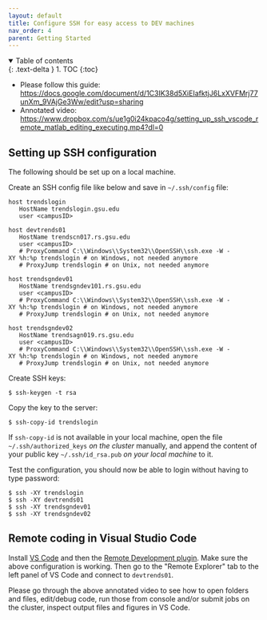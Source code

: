 ```yaml
---
layout: default
title: Configure SSH for easy access to DEV machines
nav_order: 4
parent: Getting Started
---
```

<details open markdown="block">
  <summary>
    Table of contents
  </summary>
  {: .text-delta }
1. TOC
{:toc}
</details>

-   Please follow this guide:
    <https://docs.google.com/document/d/1C3IK38d5XiEIafktjJ6LxXVFMrj77unXm_9VAjGe3Ww/edit?usp=sharing>
-   Annotated video:
    <https://www.dropbox.com/s/ue1g0i24kpaco4g/setting_up_ssh_vscode_remote_matlab_editing_executing.mp4?dl=0>

## Setting up SSH configuration

The following should be set up on a local machine.

Create an SSH config file like below and save in `~/.ssh/config` file:

```
host trendslogin
   HostName trendslogin.gsu.edu
   user <campusID>

host devtrends01
   HostName trendscn017.rs.gsu.edu
   user <campusID>
   # ProxyCommand C:\\Windows\\System32\\OpenSSH\\ssh.exe -W -XY %h:%p trendslogin # on Windows, not needed anymore
   # ProxyJump trendslogin # on Unix, not needed anymore

host trendsgndev01
   HostName trendsgndev101.rs.gsu.edu
   user <campusID>
   # ProxyCommand C:\\Windows\\System32\\OpenSSH\\ssh.exe -W -XY %h:%p trendslogin # on Windows, not needed anymore
   # ProxyJump trendslogin # on Unix, not needed anymore

host trendsgndev02
   HostName trendsagn019.rs.gsu.edu
   user <campusID>
   # ProxyCommand C:\\Windows\\System32\\OpenSSH\\ssh.exe -W -XY %h:%p trendslogin # on Windows, not needed anymore
   # ProxyJump trendslogin # on Unix, not needed anymore
```

Create SSH keys:

```
$ ssh-keygen -t rsa
```

Copy the key to the server:

```
$ ssh-copy-id trendslogin
```

If `ssh-copy-id` is not available in your local machine, open the file
`~/.ssh/authorized_keys` <i>on the cluster</i> manually, and append the
content of your public key `~/.ssh/id_rsa.pub` <i>on your local
machine</i> to it.

Test the configuration, you should now be able to login without having
to type password:

```
$ ssh -XY trendslogin
$ ssh -XY devtrends01
$ ssh -XY trendsgndev01
$ ssh -XY trendsgndev02
```

## Remote coding in Visual Studio Code

Install [VS Code](https://code.visualstudio.com/) and then the [Remote
Development
plugin](https://marketplace.visualstudio.com/items?itemName=ms-vscode-remote.vscode-remote-extensionpack).
Make sure the above configuration is working. Then go to the "Remote
Explorer" tab to the left panel of VS Code and connect to `devtrends01`.

Please go through the above annotated video to see how to open folders
and files, edit/debug code, run those from console and/or submit jobs on
the cluster, inspect output files and figures in VS Code.